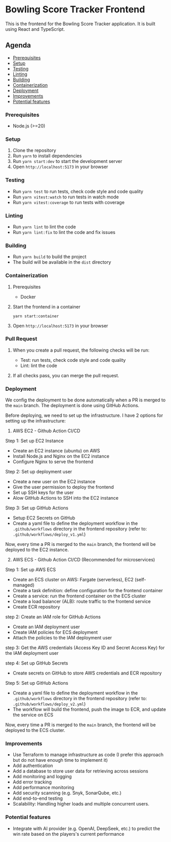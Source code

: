 # Bowling Score Tracker Frontend

This is the frontend for the Bowling Score Tracker application. It is built using React and TypeScript.

## Agenda

- [Prerequisites](#prerequisites)
- [Setup](#setup)
- [Testing](#testing)
- [Linting](#linting)
- [Building](#building)
- [Containerization](#containerization)
- [Deployment](#deployment)
- [Improvements](#improvements)
- [Potential features](#potential-features)

### Prerequisites

- Node.js (>=20)

### Setup

1. Clone the repository
2. Run `yarn` to install dependencies
3. Run `yarn start:dev` to start the development server
4. Open `http://localhost:5173` in your browser

### Testing

- Run `yarn test` to run tests, check code style and code quality
- Run `yarn vitest:watch` to run tests in watch mode
- Run `yarn vitest:coverage` to run tests with coverage

### Linting

- Run `yarn lint` to lint the code
- Run `yarn lint:fix` to lint the code and fix issues

### Building

- Run `yarn build` to build the project
- The build will be available in the `dist` directory

### Containerization

1. Prerequisites

   - Docker

2. Start the frontend in a container

   `yarn start:container`

3. Open `http://localhost:5173` in your browser

### Pull Request

1. When you create a pull request, the following checks will be run:

   - Test: run tests, check code style and code quality
   - Lint: lint the code

2. If all checks pass, you can merge the pull request.

### Deployment

We config the deployment to be done automatically when a PR is merged to the `main` branch. The deployment is done using GitHub Actions.

Before deploying, we need to set up the infrastructure. I have 2 options for setting up the infrastructure:

1. AWS EC2 - Github Action CI/CD

Step 1: Set up EC2 Instance

- Create an EC2 instance (ubuntu) on AWS
- Install Node.js and Nginx on the EC2 instance
- Configure Nginx to serve the frontend

Step 2: Set up deployment user

- Create a new user on the EC2 instance
- Give the user permission to deploy the frontend
- Set up SSH keys for the user
- Alow GitHub Actions to SSH into the EC2 instance

Step 3: Set up GitHub Actions

- Setup EC2 Secrets on GitHub
- Create a yaml file to define the deployment workflow in the `.github/workflows` directory in the frontend repository (refer to: `.github/workflows/deploy_v1.yml`)

Now, every time a PR is merged to the `main` branch, the frontend will be deployed to the EC2 instance.

2. AWS ECS - Github Action CI/CD (Recommended for microservices)

Step 1: Set up AWS ECS

- Create an ECS cluster on AWS: Fargate (serverless), EC2 (self-managed)
- Create a task definition: define configuration for the frontend container
- Create a service: run the frontend container on the ECS cluster
- Create a load balancer (ALB): route traffic to the frontend service
- Create ECR repository

step 2: Create an IAM role for GitHub Actions

- Create an IAM deployment user
- Create IAM policies for ECS deployment
- Attach the policies to the IAM deployment user

step 3: Get the AWS credentials (Access Key ID and Secret Access Key) for the IAM deployment user

step 4: Set up GitHub Secrets

- Create secrets on GitHub to store AWS credentials and ECR repository

Step 5: Set up GitHub Actions

- Create a yaml file to define the deployment workflow in the `.github/workflows` directory in the frontend repository (refer to: `.github/workflows/deploy_v2.yml`)
- The workflow will build the frontend, push the image to ECR, and update the service on ECS

Now, every time a PR is merged to the `main` branch, the frontend will be deployed to the ECS cluster.

### Improvements

- Use Terraform to manage infrastructure as code (I prefer this approach but do not have enough time to implement it)
- Add authentication
- Add a database to store user data for retrieving across sessions
- Add monitoring and logging
- Add error tracking
- Add performance monitoring
- Add security scanning (e.g. Snyk, SonarQube, etc.)
- Add end-to-end testing
- Scalability: Handling higher loads and multiple concurrent users.

### Potential features

- Integrate with AI provider (e.g. OpenAI, DeepSeek, etc.) to predict the win rate based on the players's current performance

